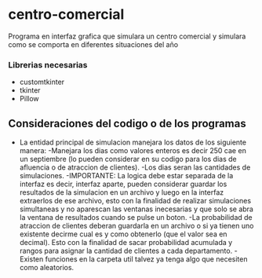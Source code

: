 # centro-comercial
Programa en interfaz grafica que simulara un centro comercial y simulara como se comporta en diferentes situaciones del año


### Librerias necesarias

- customtkinter
- tkinter
- Pillow



## Consideraciones del codigo o de los programas

- La entidad principal de simulacion manejara los datos de los siguiente manera:
  -Manejara los dias como valores enteros es decir 250 cae en un septiembre (lo pueden considerar en su codigo para los dias de afluencia o de atraccion de clientes).
  -Los dias seran las cantidades de simulaciones.
  -IMPORTANTE: La logica debe estar separada de la interfaz es decir, interfaz aparte, pueden considerar guardar los resultados de la simulacion en un archivo y luego en la interfaz extraerlos de ese archivo, esto con la finalidad de realizar simulaciones simultaneas y no aparescan las ventanas inecesarias y que solo se abra la ventana de resultados cuando se pulse un boton.
  -La probabilidad de atraccion de clientes deberan guardarla en un archivo o si ya tienen uno existente decirme cual es y como obtenerlo (que el valor sea en decimal). Esto con la finalidad de sacar probabilidad acumulada y rangos para asignar la cantidad de clientes a cada departamento.
  -Existen funciones en la carpeta util talvez ya tenga algo que necesiten como aleatorios.
  

